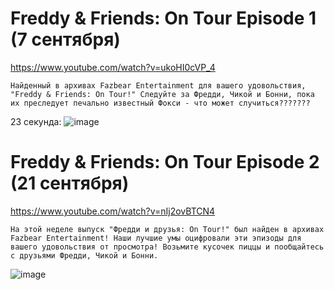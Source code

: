 # Freddy & Friends: On Tour Episode 1 (7  сентября) 
https://www.youtube.com/watch?v=ukoHI0cVP_4

```
Найденный в архивах Fazbear Entertainment для вашего удовольствия, "Freddy & Friends: On Tour!" Следуйте за Фредди, Чикой и Бонни, пока их преследует печально известный Фокси - что может случиться???????
```

23 секунда:
![image](https://user-images.githubusercontent.com/87380272/132955377-0ad98b65-5554-4f5d-8c0b-d23064e875d7.png)

# Freddy & Friends: On Tour Episode 2 (21 сентября)
https://www.youtube.com/watch?v=nIj2ovBTCN4

```
На этой неделе выпуск "Фредди и друзья: On Tour!" был найден в архивах Fazbear Entertainment! Наши лучшие умы оцифровали эти эпизоды для вашего удовольствия от просмотра! Возьмите кусочек пиццы и пообщайтесь с друзьями Фредди, Чикой и Бонни.
```
![image](https://user-images.githubusercontent.com/87380272/134235118-12f6231c-ddfd-4b2f-abcf-8107d2b9ab64.png)
